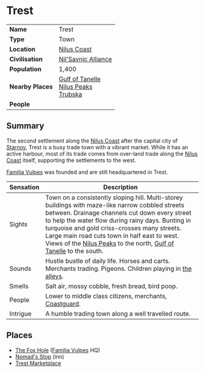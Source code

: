 # Trest

|||
| --- | --- |
| **Name** | Trest | place.4
| **Type** | Town |
| **Location** | [Nilus Coast](../../civilisations/nilsavnic-alliance/states/nilus-coast.md) |
| **Civilisation** | [Nil'Savnic Alliance](../../civilisations/nilsavnic-alliance/nilsavnic-alliance.md) |
| **Population** | 1,400 |
| **Nearby Places** | [Gulf of Tanelle](../seas-oceans/gulf-of-tanelle.md)<br>[Nilus Peaks](../mountains/nilus-peaks.md)<br>[Trubska](../villages/trubska.md) |
| **People** | |

## Summary

The second settlement along the [Nilus Coast](../../civilisations/nilsavnic-alliance/states/nilus-coast.md) after the capital city of [Starnov](../cities/starnov.md), Trest is a busy trade town with a vibrant market. While it has an active harbour, most of its trade comes from over-land trade along the [Nilus Coast](../../civilisations/nilsavnic-alliance/states/nilus-coast.md) itself, supporting the settlements to the west.

[Familia Vulpes](../../organisations/familia-vulpes.md) was founded and are still headquartered in Trest.

| Sensation | Description |
| ---- | --- |
| Sights | Town on a consistently sloping hill. Multi-storey buildings with maze-like narrow cobbled streets between. Drainage channels cut down every street to help the water flow during rainy days. Bunting in turquoise and gold criss-crosses many streets. Large main road cuts town in half east to west. Views of the [Nilus Peaks](../mountains/nilus-peaks.md) to the north, [Gulf of Tanelle](../seas-oceans/gulf-of-tanelle.md) to the south. |
| Sounds | Hustle bustle of daily life. Horses and carts. Merchants trading. Pigeons. Children playing in [the alleys](../buildings/shops/the-alley.md). |
| Smells | Salt air, mossy cobble, fresh bread, bird poop. |
| People | Lower to middle class citizens, merchants, [Coastguard](../../organisations/guards/coastguard.md). |
| Intrigue | A humble trading town along a well travelled route. |

## Places

- [The Fox Hole](../buildings/the-fox-hole.md) ([Familia Vulpes](../../organisations/familia-vulpes.md) HQ)
- [Nomad's Stop](../buildings/inns-taverns/nomads-stop.md) (inn)
- [Trest Marketplace](../structures/trest-marketplace.md)
